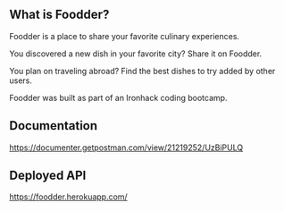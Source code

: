 ## What is Foodder?
Foodder is a place to share your favorite culinary experiences.

You discovered a new dish in your favorite city? Share it on Foodder.

You plan on traveling abroad? Find the best dishes to try added by other users.

Foodder was built as part of an Ironhack coding bootcamp.

## Documentation
https://documenter.getpostman.com/view/21219252/UzBiPULQ

## Deployed API
https://foodder.herokuapp.com/
